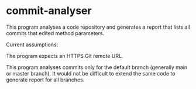 # commit-analyser
This program analyses a code repository and generates a report that lists all commits that edited method parameters.

Current assumptions:

The program expects an HTTPS Git remote URL.

This program analyses commits only for the default branch (generally main or master branch). It would not be difficult to extend the same code to generate report for all branches.

